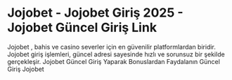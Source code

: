 # Jojobet - Jojobet Giriş 2025 - Jojobet Güncel Giriş Link
Jojobet , bahis ve casino severler için en güvenilir platformlardan biridir. Jojobet giriş işlemleri, güncel adresi sayesinde hızlı ve sorunsuz bir şekilde gerçekleşir.
Jojobet Güncel Giriş Yaparak Bonuslardan Faydalanın Güncel Giriş Jojobet
